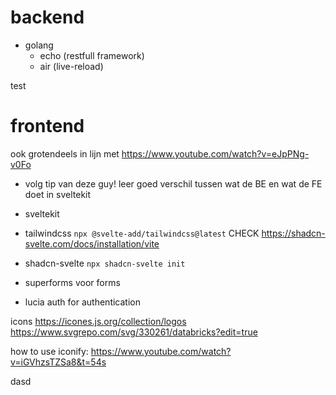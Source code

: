# backend

- golang
  - echo (restfull framework)
  - air (live-reload)

test

# frontend

ook grotendeels in lijn met https://www.youtube.com/watch?v=eJpPNg-v0Fo

- volg tip van deze guy! leer goed verschil tussen wat de BE en wat de FE doet in sveltekit

- sveltekit
- tailwindcss `npx @svelte-add/tailwindcss@latest` CHECK https://shadcn-svelte.com/docs/installation/vite
- shadcn-svelte `npx shadcn-svelte init`
- superforms voor forms
- lucia auth for authentication

icons
https://icones.js.org/collection/logos
https://www.svgrepo.com/svg/330261/databricks?edit=true

how to use iconify:
https://www.youtube.com/watch?v=iGVhzsTZSa8&t=54s

dasd
